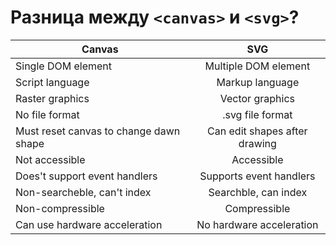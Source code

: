 # Разница между `<canvas>` и `<svg>`?

| Canvas        | SVG           |
| ------------- |:-------------:|
| Single DOM element | Multiple DOM element |
| Script language | Markup language |
| Raster graphics | Vector graphics |
| No file format | .svg file format |
| Must reset canvas to change dawn shape | Can edit shapes after drawing |
| Not accessible | Accessible |
| Does't support event handlers | Supports event handlers |
| Non-searcheble, can't index | Searchble, can index |
| Non-compressible | Compressible |
| Can use hardware acceleration | No hardware acceleration |